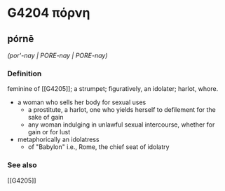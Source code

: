 # G4204 πόρνη

## pórnē

_(por'-nay | PORE-nay | PORE-nay)_

### Definition

feminine of [[G4205]]; a strumpet; figuratively, an idolater; harlot, whore.

- a woman who sells her body for sexual uses
  - a prostitute, a harlot, one who yields herself to defilement for the sake of gain
  - any woman indulging in unlawful sexual intercourse, whether for gain or for lust
- metaphorically an idolatress
  - of &quot;Babylon&quot; i.e., Rome, the chief seat of idolatry

### See also

[[G4205]]

